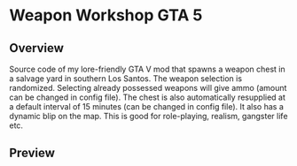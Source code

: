 # Weapon Workshop GTA 5

## Overview

Source code of my lore-friendly GTA V mod that spawns a weapon chest in a salvage yard in southern Los Santos.
The weapon selection is randomized. Selecting already possessed weapons will give ammo (amount can be changed in config file).
The chest is also automatically resupplied at a default interval of 15 minutes (can be changed in config file). It also has a dynamic blip on the map.
This is good for role-playing, realism, gangster life etc.

## Preview

